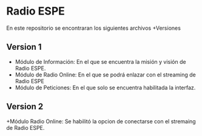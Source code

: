 Radio ESPE
==========

En este repositorio se encontraran los siguientes archivos
+Versiones

Version 1
----------

+ Módulo de Información: En el que se encuentra la misión y visión de Radio ESPE.
+ Módulo de Radio Online: En el que se podrá enlazar con el streaming de Radio ESPE
+ Módulo de Peticiones: En el que solo se encuentra habilitada la interfaz.

Version 2
----------
+Módulo Radio Online: Se habilitó la opcion de conectarse con el stremaing de Radio ESPE.
